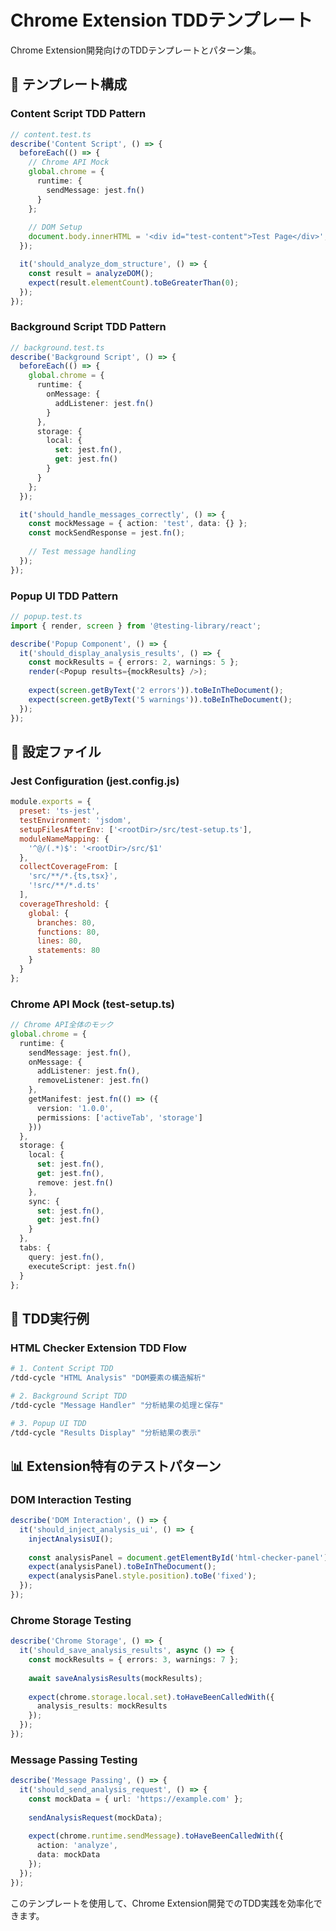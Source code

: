 # Chrome Extension TDDテンプレート

Chrome Extension開発向けのTDDテンプレートとパターン集。

## 📁 テンプレート構成

### Content Script TDD Pattern
```typescript
// content.test.ts
describe('Content Script', () => {
  beforeEach(() => {
    // Chrome API Mock
    global.chrome = {
      runtime: {
        sendMessage: jest.fn()
      }
    };
    
    // DOM Setup
    document.body.innerHTML = '<div id="test-content">Test Page</div>';
  });

  it('should_analyze_dom_structure', () => {
    const result = analyzeDOM();
    expect(result.elementCount).toBeGreaterThan(0);
  });
});
```

### Background Script TDD Pattern
```typescript
// background.test.ts  
describe('Background Script', () => {
  beforeEach(() => {
    global.chrome = {
      runtime: {
        onMessage: {
          addListener: jest.fn()
        }
      },
      storage: {
        local: {
          set: jest.fn(),
          get: jest.fn()
        }
      }
    };
  });

  it('should_handle_messages_correctly', () => {
    const mockMessage = { action: 'test', data: {} };
    const mockSendResponse = jest.fn();
    
    // Test message handling
  });
});
```

### Popup UI TDD Pattern
```typescript
// popup.test.ts
import { render, screen } from '@testing-library/react';

describe('Popup Component', () => {
  it('should_display_analysis_results', () => {
    const mockResults = { errors: 2, warnings: 5 };
    render(<Popup results={mockResults} />);
    
    expect(screen.getByText('2 errors')).toBeInTheDocument();
    expect(screen.getByText('5 warnings')).toBeInTheDocument();
  });
});
```

## 🔧 設定ファイル

### Jest Configuration (jest.config.js)
```javascript
module.exports = {
  preset: 'ts-jest',
  testEnvironment: 'jsdom',
  setupFilesAfterEnv: ['<rootDir>/src/test-setup.ts'],
  moduleNameMapping: {
    '^@/(.*)$': '<rootDir>/src/$1'
  },
  collectCoverageFrom: [
    'src/**/*.{ts,tsx}',
    '!src/**/*.d.ts'
  ],
  coverageThreshold: {
    global: {
      branches: 80,
      functions: 80,
      lines: 80,
      statements: 80
    }
  }
};
```

### Chrome API Mock (test-setup.ts)
```typescript
// Chrome API全体のモック
global.chrome = {
  runtime: {
    sendMessage: jest.fn(),
    onMessage: {
      addListener: jest.fn(),
      removeListener: jest.fn()
    },
    getManifest: jest.fn(() => ({
      version: '1.0.0',
      permissions: ['activeTab', 'storage']
    }))
  },
  storage: {
    local: {
      set: jest.fn(),
      get: jest.fn(),
      remove: jest.fn()
    },
    sync: {
      set: jest.fn(),
      get: jest.fn()
    }
  },
  tabs: {
    query: jest.fn(),
    executeScript: jest.fn()
  }
};
```

## 🎯 TDD実行例

### HTML Checker Extension TDD Flow
```bash
# 1. Content Script TDD
/tdd-cycle "HTML Analysis" "DOM要素の構造解析"

# 2. Background Script TDD
/tdd-cycle "Message Handler" "分析結果の処理と保存"

# 3. Popup UI TDD
/tdd-cycle "Results Display" "分析結果の表示"
```

## 📊 Extension特有のテストパターン

### DOM Interaction Testing
```typescript
describe('DOM Interaction', () => {
  it('should_inject_analysis_ui', () => {
    injectAnalysisUI();
    
    const analysisPanel = document.getElementById('html-checker-panel');
    expect(analysisPanel).toBeInTheDocument();
    expect(analysisPanel.style.position).toBe('fixed');
  });
});
```

### Chrome Storage Testing
```typescript
describe('Chrome Storage', () => {
  it('should_save_analysis_results', async () => {
    const mockResults = { errors: 3, warnings: 7 };
    
    await saveAnalysisResults(mockResults);
    
    expect(chrome.storage.local.set).toHaveBeenCalledWith({
      analysis_results: mockResults
    });
  });
});
```

### Message Passing Testing
```typescript
describe('Message Passing', () => {
  it('should_send_analysis_request', () => {
    const mockData = { url: 'https://example.com' };
    
    sendAnalysisRequest(mockData);
    
    expect(chrome.runtime.sendMessage).toHaveBeenCalledWith({
      action: 'analyze',
      data: mockData
    });
  });
});
```

このテンプレートを使用して、Chrome Extension開発でのTDD実践を効率化できます。